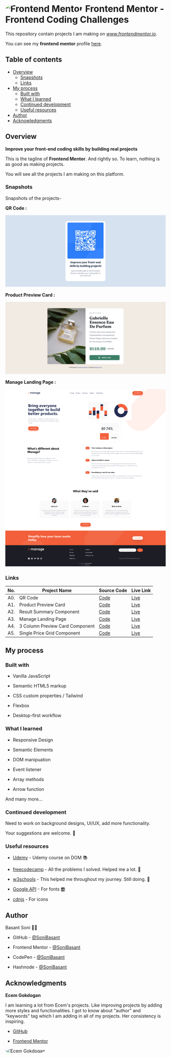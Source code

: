 # <img src="https://user-images.githubusercontent.com/13468728/222973742-9133bdb5-61f0-4f53-8b08-bb3c349e2056.png" title="Frontend Mentor" alt="Frontend Mentor" width="50" height="50" style="border-radius:50%"/> Frontend Mentor - Frontend Coding Challenges

This repository contain projects I am making on *www.frontendmentor.io*.

You can see my **frontend mentor** profile [here](https://www.frontendmentor.io/profile/SoniBasant).

## Table of contents

- [Overview](#overview)
  - [Snapshots](#snapshots)
  - [Links](#links)
- [My process](#my-process)
  - [Built with](#built-with)
  - [What I learned](#what-i-learned)
  - [Continued development](#continued-development)
  - [Useful resources](#useful-resources)
- [Author](#author)
- [Acknowledgments](#acknowledgments)

## Overview

**Improve your front-end coding skills by building real projects**

This is the tagline of **Frontend Mentor**. And rightly so. To learn, nothing is as good as making projects.

You will see all the projects I am making on this platform.

### Snapshots

Snapshots of the projects-

**QR Code :**

![QR Code](A0.%20QR-code/images/CodeSS.jpg)

**Product Preview Card :**

![Product Preview Card](A1.%20Product%20Preview%20Card/images/CodeSS.jpg)

**Manage Landing Page :**

![Manage Landing Page](A3-Manage-Landing-Page/images/Manage-LP-snap-4.png)

### Links

| No. | Project Name                    | Source Code                                                                                                      | Live Link                                                                                                              |
| --: | ------------------------------- | ---------------------------------------------------------------------------------------------------------------- | ---------------------------------------------------------------------------------------------------------------------- |
| A0. | QR Code                         | [Code](https://github.com/SoniBasant/Frontend-Mentor-Projects/tree/main/A0.%20QR-code)                           | [Live](https://sonibasant.github.io/Frontend-Mentor-Projects/A0.%20QR-code/qrCode.html)                                |
| A1. | Product Preview Card            | [Code](https://github.com/SoniBasant/Frontend-Mentor-Projects/tree/main/A1.%20Product%20Preview%20Card)          | [Live](https://sonibasant.github.io/Frontend-Mentor-Projects/A1.%20Product%20Preview%20Card/productPreCard.html)       |
| A2. | Result Summary Component        | [Code](https://github.com/SoniBasant/Frontend-Mentor-Projects/tree/main/A2-Result-Summary-Component)        | [Live](https://sonibasant.github.io/Frontend-Mentor-Projects/A2-Result-Summary-Component/resultSummary.html)      |
| A3. | Manage Landing Page             | [Code](https://github.com/SoniBasant/Frontend-Mentor-Projects/tree/main/A3-Manage-Landing-Page)             | [Live](https://sonibasant.github.io/Frontend-Mentor-Projects/A3-Manage-Landing-Page/index.html)                   |
| A4. | 3 Column Preview Card Component | [Code](https://github.com/SoniBasant/Frontend-Mentor-Projects/tree/main/A4-3-Column-preview-card-component) | [Live](https://sonibasant.github.io/Frontend-Mentor-Projects/A4-3-Column-preview-card-component/col-preview.html) |
| A5. | Single Price Grid Component     | [Code](https://github.com/SoniBasant/Frontend-Mentor-Projects/tree/main/A5-Single-Price-Grid-Component)     | [Live](https://sonibasant.github.io/Frontend-Mentor-Projects/A5-Single-Price-Grid-Component/singlePriceGrid.html) |

## My process

### Built with

- Vanilla JavaScript

- Semantic HTML5 markup
- CSS custom properties / Tailwind
- Flexbox
- Desktop-first workflow

### What I learned

- Responsive Design

- Semantic Elements
- DOM manipuation
- Event listener
- Array methods
- Arrow function

And many more...

### Continued development

Need to work on background designs, UI/UX, add more functionality.

Your suggestions are welcome. 🙌

### Useful resources

- [Udemy](https://www.udemy.com/course/50-projects-50-days/) - Udemy course on DOM 📚

- [freecodecamp](https://www.freecodecamp.org/) - All the problems I solved. Helped me a lot. 🙌
- [w3schools](https://www.w3schools.com) - This helped me throughout my journey. Still doing. 🙂
- [Google API](https://fonts.googleapis.com/css?family=Open+Sans) - For fonts 🆎
- [cdnjs](https://cdnjs.cloudflare.com/ajax/libs/font-awesome/6.2.0/css/all.min.css) - For icons

## Author

Basant Soni 👨‍💻

- GitHub - [@SoniBasant](https://github.com/SoniBasant)

- Frontend Mentor - [@SoniBasant](https://www.frontendmentor.io/profile/SoniBasant)
- CodePen - [@SoniBasant](https://codepen.io/sonibasant)
- Hashnode - [@SoniBasant](https://sonibasant.hashnode.dev/)

## Acknowledgments

**Ecem Gokdogan**

I am learning a lot from Ecem's projects. Like improving projects by adding more styles and functionalities. I got to know about "author" and "keywords" tag which I am adding in all of my projects. Her consistency is inspiring.

- [GitHub](https://github.com/ecemgo)

- [Frontend Mentor](https://www.frontendmentor.io/profile/ecemgo)

<img src="https://avatars.githubusercontent.com/u/13468728?v=4" title="Ecem Gokdogan" alt="Ecem Gokdogan" width="300" height="300" style="border-radius:50%"/>
